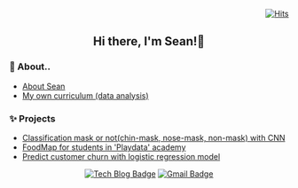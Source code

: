 <!-- Hits Counter -->
<div align=right>

[![Hits](https://hits.seeyoufarm.com/api/count/incr/badge.svg?url=https%3A%2F%2Fgithub.com%2Fsean-parkk)](https://hits.seeyoufarm.com)

</div>
<div align=center>
  
  ## Hi there, I'm Sean!👋

</div>

### 🌱 About..  
* [About Sean](https://sean-parkk.github.io/about/)
* [My own curriculum (data analysis)](https://sean-parkk.github.io/curriculum/)

### ✨ Projects
* [Classification mask or not(chin-mask, nose-mask, non-mask) with CNN](https://github.com/Sean-Parkk/Projects/tree/master/Detecting%20Mask%20(with%20CNN))
* [FoodMap for students in 'Playdata' academy](https://c11.kr/ZMS_map)
* [Predict customer churn with logistic regression model](https://github.com/Sean-Parkk/Projects/tree/master/predict_customer_churn)

<div align=center>
  
[![Tech Blog Badge](http://img.shields.io/badge/-Tech%20blog-black?style=flat-square&logo=github&link=https://sean-parkk.github.io/)](https://sean-parkk.github.io/)
[![Gmail Badge](https://img.shields.io/badge/Gmail-d14836?style=flat-square&logo=Gmail&logoColor=white&link=mailto:stuun933@gmail.com)](mailto:stuun933@gmail.com)

</div>
<!--
**Sean-Parkk/Sean-parkk** is a ✨ _special_ ✨ repository because its `README.md` (this file) appears on your GitHub profile.

Here are some ideas to get you started:

- 🔭 I’m currently working on ...
- 🌱 I’m currently learning ...
- 👯 I’m looking to collaborate on ...
- 🤔 I’m looking for help with ...
- 💬 Ask me about ...
- 📫 How to reach me: ...
- 😄 Pronouns: ...
- ⚡ Fun fact: ...
-->
